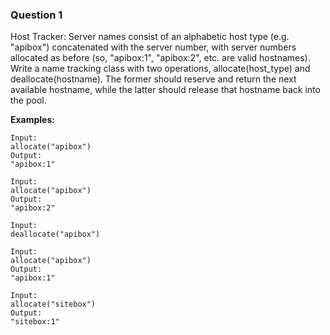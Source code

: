 ### Question 1
Host Tracker: Server names consist of an alphabetic host type (e.g. "apibox")
concatenated with the server number, with server numbers allocated as before
(so, "apibox:1", "apibox:2", etc. are valid hostnames). Write a name tracking class with two operations,
allocate(host_type) and deallocate(hostname). The former should reserve and return the next available hostname,
while the latter should release that hostname back into the pool. 

**Examples:**
```
Input:
allocate("apibox")
Output:
"apibox:1"

Input:
allocate("apibox")
Output:
"apibox:2"

Input:
deallocate("apibox")

Input:
allocate("apibox")
Output:
"apibox:1"

Input:
allocate("sitebox")
Output:
"sitebox:1"
```